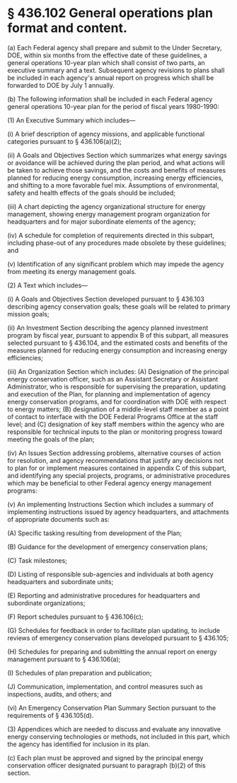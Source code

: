 # § 436.102   General operations plan format and content.

(a) Each Federal agency shall prepare and submit to the Under Secretary, DOE, within six months from the effective date of these guidelines, a general operations 10-year plan which shall consist of two parts, an executive summary and a text. Subsequent agency revisions to plans shall be included in each agency's annual report on progress which shall be forwarded to DOE by July 1 annually. 


(b) The following information shall be included in each Federal agency general operations 10-year plan for the period of fiscal years 1980-1990: 


(1) An Executive Summary which includes—


(i) A brief description of agency missions, and applicable functional categories pursuant to § 436.106(a)(2); 


(ii) A Goals and Objectives Section which summarizes what energy savings or avoidance will be achieved during the plan period, and what actions will be taken to achieve those savings, and the costs and benefits of measures planned for reducing energy consumption, increasing energy efficiencies, and shifting to a more favorable fuel mix. Assumptions of environmental, safety and health effects of the goals should be included; 


(iii) A chart depicting the agency organizational structure for energy management, showing energy management program organization for headquarters and for major subordinate elements of the agency; 


(iv) A schedule for completion of requirements directed in this subpart, including phase-out of any procedures made obsolete by these guidelines; and 


(v) Identification of any significant problem which may impede the agency from meeting its energy management goals. 


(2) A Text which includes—


(i) A Goals and Objectives Section developed pursuant to § 436.103 describing agency conservation goals; these goals will be related to primary mission goals; 


(ii) An Investment Section describing the agency planned investment program by fiscal year, pursuant to appendix B of this subpart, all measures selected pursuant to § 436.104, and the estimated costs and benefits of the measures planned for reducing energy consumption and increasing energy efficiencies; 


(iii) An Organization Section which includes: (A) Designation of the principal energy conservation officer, such as an Assistant Secretary or Assistant Administrator, who is responsible for supervising the preparation, updating and execution of the Plan, for planning and implementation of agency energy conservation programs, and for coordination with DOE with respect to energy matters; (B) designation of a middle-level staff member as a point of contact to interface with the DOE Federal Programs Office at the staff level; and (C) designation of key staff members within the agency who are responsible for technical inputs to the plan or monitoring progress toward meeting the goals of the plan; 


(iv) An Issues Section addressing problems, alternative courses of action for resolution, and agency recommendations that justify any decisions not to plan for or implement measures contained in appendix C of this subpart, and identifying any special projects, programs, or administrative procedures which may be beneficial to other Federal agency energy management programs: 


(v) An implementing Instructions Section which includes a summary of implementing instructions issued by agency headquarters, and attachments of appropriate documents such as: 


(A) Specific tasking resulting from development of the Plan; 


(B) Guidance for the development of emergency conservation plans; 


(C) Task milestones; 


(D) Listing of responsible sub-agencies and individuals at both agency headquarters and subordinate units; 


(E) Reporting and administrative procedures for headquarters and subordinate organizations; 


(F) Report schedules pursuant to § 436.106(c);


(G) Schedules for feedback in order to facilitate plan updating, to include reviews of emergency conservation plans developed pursuant to § 436.105;


(H) Schedules for preparing and submitting the annual report on energy management pursuant to § 436.106(a);


(I) Schedules of plan preparation and publication;


(J) Communication, implementation, and control measures such as inspections, audits, and others; and


(vi) An Emergency Conservation Plan Summary Section pursuant to the requirements of § 436.105(d).


(3) Appendices which are needed to discuss and evaluate any innovative energy conserving technologies or methods, not included in this part, which the agency has identified for inclusion in its plan.


(c) Each plan must be approved and signed by the principal energy conservation officer designated pursuant to paragraph (b)(2) of this section.





